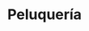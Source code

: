 ---
title: "Peluquería"
url: /cochabamba/peluqueria-avenida-circunvalacion-beijing/
shop: peluquería
---